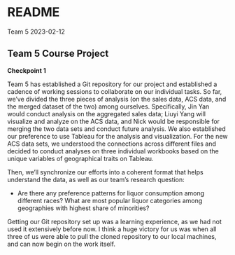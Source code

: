README
================
Team 5
2023-02-12

## Team 5 Course Project

**Checkpoint 1**

Team 5 has established a Git repository for our project and established
a cadence of working sessions to collaborate on our individual tasks. So
far, we’ve divided the three pieces of analysis (on the sales data, ACS
data, and the merged dataset of the two) among ourselves. 
Specifically, Jin Yan would conduct analysis on the aggregated sales data; 
Liuyi Yang will visualize and analyze on the ACS data, and Nick would be responsible for merging the two data sets and conduct future analysis. 
We also established our preference to use Tableau for the analysis and
visualization. For the new ACS data sets, we understood the connections across different files and decided to conduct analyses on three individual workbooks based on the unique variables of geographical traits on Tableau. 

Then, we’ll synchronize our efforts into a coherent
format that helps understand the data, as well as our team’s research
question:

- Are there any preference patterns for liquor consumption among
  different races? What are most popular liquor categories among
  geographies with highest share of minorities?

Getting our Git repository set up was a learning experience, as we had
not used it extensively before now. I think a huge victory for us was
when all three of us were able to pull the cloned repository to our
local machines, and can now begin on the work itself.



## 
